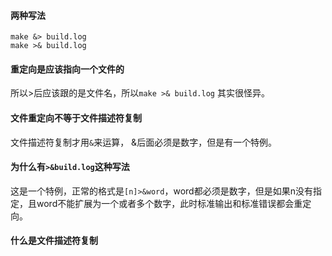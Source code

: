 #### 两种写法
```
make &> build.log
make >& build.log
```
#### 重定向是应该指向一个文件的
所以>后应该跟的是文件名，所以```make >& build.log``` 其实很怪异。

#### 文件重定向不等于文件描述符复制
文件描述符复制才用```&```来运算， &后面必须是数字，但是有一个特例。

#### 为什么有```>&build.log```这种写法
这是一个特例，正常的格式是```[n]>&word```，word都必须是数字，但是如果n没有指定，且word不能扩展为一个或者多个数字，此时标准输出和标准错误都会重定向。

#### 什么是文件描述符复制
